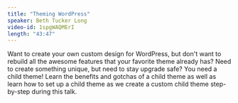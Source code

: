 ```yaml
---
title: "Theming WordPress"
speaker: Beth Tucker Long
video-id: 1spgWAQMErI
length: "43:47"
---
```

Want to create your own custom design for WordPress, but don't want to rebuild all the awesome features that your favorite theme already has? Need to create something unique, but need to stay upgrade safe? You need a child theme! Learn the benefits and gotchas of a child theme as well as learn how to set up a child theme as we create a custom child theme step-by-step during this talk.